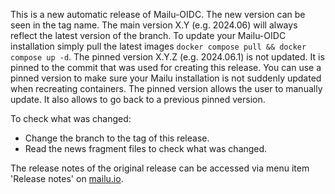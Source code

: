 This is a new automatic release of Mailu-OIDC. The new version can be seen in the tag name.
The main version X.Y (e.g. 2024.06) will always reflect the latest version of the branch. To update your Mailu-OIDC installation simply pull the latest images `docker compose pull && docker compose up -d`.
The pinned version X.Y.Z (e.g. 2024.06.1) is not updated. It is pinned to the commit that was used for creating this release. You can use a pinned version to make sure your Mailu installation is not suddenly updated when recreating containers. The pinned version allows the user to manually update. It also allows to go back to a previous pinned version.

To check what was changed:

- Change the branch to the tag of this release.
- Read the news fragment files to check what was changed.

The release notes of the original release can be accessed via menu item 'Release notes' on [mailu.io](https://mailu.io/).
